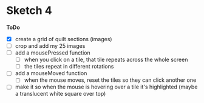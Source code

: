 # Sketch 4
 
**ToDo**
- [x] create a grid of quilt sections (images)
- [ ] crop and add my 25 images
- [ ] add a mousePressed function
	- [ ] when you click on a tile, that tile repeats across the whole screen
	- [ ] the tiles repeat in different rotations
- [ ] add a mouseMoved function
	- [ ] when the mouse moves, reset the tiles so they can click another one
- [ ] make it so when the mouse is hovering over a tile it's highlighted (maybe a translucent white square over top)